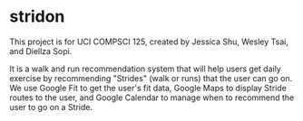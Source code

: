 # stridon

This project is for UCI COMPSCI 125, created by Jessica Shu, Wesley Tsai, and Diellza Sopi.

It is a walk and run recommendation system that will help users get daily exercise by recommending "Strides" (walk or runs)
that the user can go on. We use Google Fit to get the user's fit data, Google Maps to display Stride routes to the user, and Google Calendar to manage when to recommend the user to go on a Stride.